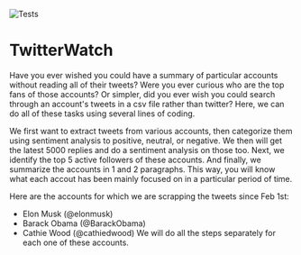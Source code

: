 ![Tests](/actions/workflows/tests.yml/badge.svg)

# TwitterWatch

Have you ever wished you could have a summary of particular accounts without reading all of their tweets? Were you ever curious who are the top fans of those accounts? Or simpler, did you ever wish you could search through an account's tweets in a csv file rather than twitter? Here, we can do all of these tasks using several lines of coding.

We first want to extract tweets from various accounts, then categorize them using sentiment analysis to positive, neutral, or negative. We then will get the latest 5000 replies and do a sentiment analysis on those too. Next, we identify the top 5 active followers of these accounts. And finally, we summarize the accounts in 1 and 2 paragraphs. This way, you will know what each accout has been mainly focused on in a particular period of time.

Here are the accounts for which we are scrapping the tweets since Feb 1st:

- Elon Musk (@elonmusk)
- Barack Obama (@BarackObama)
- Cathie Wood (@cathiedwood)
We will do all the steps separately for each one of these accounts.
